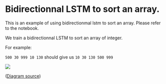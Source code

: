 <!--
  ~ Licensed to the Apache Software Foundation (ASF) under one
  ~ or more contributor license agreements.  See the NOTICE file
  ~ distributed with this work for additional information
  ~ regarding copyright ownership.  The ASF licenses this file
  ~ to you under the Apache License, Version 2.0 (the
  ~ "License"); you may not use this file except in compliance
  ~ with the License.  You may obtain a copy of the License at
  ~
  ~   http://www.apache.org/licenses/LICENSE-2.0
  ~
  ~ Unless required by applicable law or agreed to in writing,
  ~ software distributed under the License is distributed on an
  ~ "AS IS" BASIS, WITHOUT WARRANTIES OR CONDITIONS OF ANY
  ~ KIND, either express or implied.  See the License for the
  ~ specific language governing permissions and limitations
  ~ under the License.
  ~
-->

# Bidirectionnal LSTM to sort an array.

This is an example of using bidirectionmal lstm to sort an array. Please refer to the notebook.

We train a bidirectionnal LSTM to sort an array of integer.

For example:

`500 30 999 10 130` should give us `10 30 130 500 999`

![](https://cdn-images-1.medium.com/max/1200/1*6QnPUSv_t9BY9Fv8_aLb-Q.png)


([Diagram source](http://colah.github.io/posts/2015-09-NN-Types-FP/))